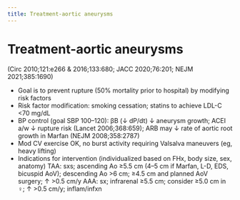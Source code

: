 ```yaml
---
title: Treatment-aortic aneurysms
---
```

# Treatment-aortic aneurysms

 (Circ 2010;121:e266 & 2016;133:680; JACC 2020;76:201; NEJM 2021;385:1690)
* Goal is to prevent rupture (50% mortality prior to hospital) by modifying risk factors
* Risk factor modification: smoking cessation; statins to achieve LDL-C <70 mg/dL
* BP control (goal SBP 100–120): βB (↓ dP/dt) ↓ aneurysm growth; ACEI a/w ↓ rupture risk (Lancet 2006;368:659); ARB may ↓ rate of aortic root growth in Marfan (NEJM 2008;358:2787)
* Mod CV exercise OK, no burst activity requiring Valsalva maneuvers (eg, heavy lifting)
* Indications for intervention (individualized based on FHx, body size, sex, anatomy)
TAA: sxs; ascending Ao ≥5.5 cm (4–5 cm if Marfan, L-D, EDS, bicuspid AoV); descending Ao >6 cm; ≥4.5 cm and planned AoV surgery; ↑ >0.5 cm/y
AAA: sx; infrarenal ≥5.5 cm; consider ≥5.0 cm in ♀; ↑ >0.5 cm/y; inflam/infxn
